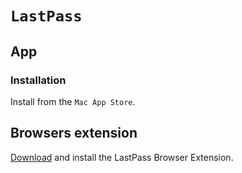 # `LastPass`

## App

### Installation

Install from the `Mac App Store`.

## Browsers extension

[Download](https://lastpass.com/dl/?ma=1) and install the LastPass Browser Extension.
